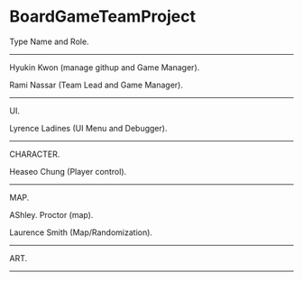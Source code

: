 # BoardGameTeamProject

Type Name and Role.

--------------------------------------------------------

Hyukin Kwon		(manage githup and Game Manager).

Rami Nassar (Team Lead and Game Manager).

--------------------------------------------------------

UI.

Lyrence Ladines (UI Menu and Debugger).

--------------------------------------------------------

CHARACTER.

Heaseo Chung (Player control).

--------------------------------------------------------

MAP.

AShley. Proctor (map).

Laurence Smith (Map/Randomization).

--------------------------------------------------------

ART.


--------------------------------------------------------

